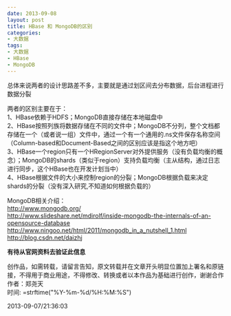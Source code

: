```yaml
---
date: 2013-09-08
layout: post
title: HBase 和 MongoDB的区别
categories:
- 大数据
tags:
- 大数据
- HBase
- MongoDB
---
```



总体来说两者的设计思路差不多，主要就是通过划区间去分布数据，后台进程进行数据分裂 


两者的区别主要在于：      
1、HBase依赖于HDFS；MongoDB直接存储在本地磁盘中     
2、HBase按照列族将数据存储在不同的文件中；MongoDB不分列，整个文档都存储在一个（或者说一组）文件中，通过一个有一个通用的.ns文件保存名称空间（Column-based和Document-Based之间的区别应该是指这个地方吧）        
3、HBase一个region只有一个HRegionServer对外提供服务（没有负载均衡的概念）；MongoDB的shards（类似于region）支持负载均衡（主从结构，通过日志进行同步，这个HBase也在开发计划当中）           
4、HBase根据文件的大小来控制region的分裂；MongoDB根据负载来决定shards的分裂（没有深入研究,不知道如何根据负载的）          
          
          
MongoDB相关介绍：         
http://www.mongodb.org/         
http://www.slideshare.net/mdirolf/inside-mongodb-the-internals-of-an-opensource-database        
http://www.ningoo.net/html/2011/mongodb_in_a_nutshell_1.html          
http://blog.csdn.net/daizhj       



**有待从官网资料去验证此信息**

创作品，如需转载，请留言告知，原文转载并在文章开头明显位置加上署名和原链接，不得用于商业用途，不得修改、转换或者以本作品为基础进行创作，谢谢合作 <br>作者：郑尧天 <br>时间: =strftime("%Y-%m-%d/%H:%M:%S") 

2013-09-07/21:36:03
